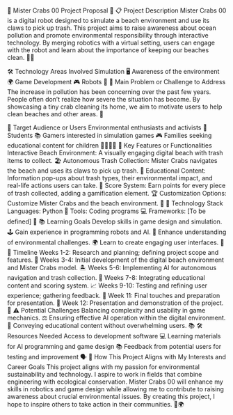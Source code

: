 🌊 Mister Crabs 00 Project Proposal 🦀
📋 Project Description
Mister Crabs 00 is a digital robot designed to simulate a beach environment and use its claws to pick up trash. This project aims to raise awareness about ocean pollution and promote environmental responsibility through interactive technology. By merging robotics with a virtual setting, users can engage with the robot and learn about the importance of keeping our beaches clean. 🌴🌊

🛠️ Technology Areas Involved
Simulation 🖥️
Awareness of the environment 🌍
Game Development 🎮
Robots 🤖
🎯 Main Problem or Challenge to Address
The increase in pollution has been concerning over the past few years. People often don’t realize how severe the situation has become. By showcasing a tiny crab cleaning its home, we aim to motivate users to help clean beaches and other areas. 🌾

👥 Target Audience or Users
Environmental enthusiasts and activists 🌱
Students 📚
Gamers interested in simulation games 🎮
Families seeking educational content for children 👨‍👩‍👧‍👦
🔑 Key Features or Functionalities
Interactive Beach Environment: A visually engaging digital beach with trash items to collect. 🏖️
Autonomous Trash Collection: Mister Crabs navigates the beach and uses its claws to pick up trash. 🚮
Educational Content: Information pop-ups about trash types, their environmental impact, and real-life actions users can take. 📖
Score System: Earn points for every piece of trash collected, adding a gamification element. 🏆
Customization Options: Customize Mister Crabs and the beach environment. 🎨
🧩 Technology Stack
Languages: Python 🐍
Tools: Coding programs 💻
Frameworks: [To be defined] 🔧
📚 Learning Goals
Develop skills in game design and simulation. 🕹️
Gain experience in programming robots and AI. 🤖
Enhance understanding of environmental challenges. 🌍
Learn to create engaging user interfaces. 🎨
📅 Timeline
Weeks 1-2: Research and planning; defining project scope and features. 📝
Weeks 3-4: Initial development of the digital beach environment and Mister Crabs model. 🏝️
Weeks 5-6: Implementing AI for autonomous navigation and trash collection. 🤖
Weeks 7-8: Integrating educational content and scoring system. 📈
Weeks 9-10: Testing and refining user experience; gathering feedback. 🧪
Week 11: Final touches and preparation for presentation. 🎤
Week 12: Presentation and demonstration of the project. 🎉
⚠️ Potential Challenges
Balancing complexity and usability in game mechanics. ⚖️
Ensuring effective AI operation within the digital environment. 🤖
Conveying educational content without overwhelming users. 📚
🛠️ Resources Needed
Access to development software 💻
Learning materials for AI programming and game design 📚
Feedback from potential users for testing and improvement 🗣️
🌟 How This Project Aligns with My Interests and Career Goals
This project aligns with my passion for environmental sustainability and technology. I aspire to work in fields that combine engineering with ecological conservation. Mister Crabs 00 will enhance my skills in robotics and game design while allowing me to contribute to raising awareness about crucial environmental issues. By creating this project, I hope to inspire others to take action in their communities. 🌟🌍
